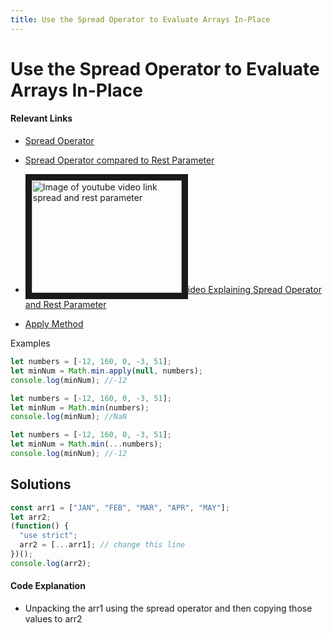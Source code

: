 ```yaml
---
title: Use the Spread Operator to Evaluate Arrays In-Place
---
```

# Use the Spread Operator to Evaluate Arrays In-Place

#### Relevant Links

* [Spread Operator](https://developer.mozilla.org/en-US/docs/Web/JavaScript/Reference/Operators/Spread_syntax "Mozilla Developer Network")

* [Spread Operator compared to Rest Parameter](https://stackoverflow.com/questions/33898512/spread-operator-vs-rest-parameter-in-es2015-es6 "Stack Overflow")

* <a href="http://www.youtube.com/watch?feature=player_embedded&v=iLx4ma8ZqvQ
" target="_blank"><img src="http://img.youtube.com/vi/iLx4ma8ZqvQ/0.jpg" 
alt="Image of youtube video link spread and rest parameter " width="240" height="180" border="10" />ideo Explaining Spread Operator and Rest Parameter</a>

* [Apply Method](https://developer.mozilla.org/en-US/docs/Web/JavaScript/Reference/Global_Objects/Function/apply "Mozilla Developer Network")

Examples
```javascript
let numbers = [-12, 160, 0, -3, 51];
let minNum = Math.min.apply(null, numbers);
console.log(minNum); //-12
```

```javascript
let numbers = [-12, 160, 0, -3, 51];
let minNum = Math.min(numbers);
console.log(minNum); //NaN
```

```javascript
let numbers = [-12, 160, 0, -3, 51];
let minNum = Math.min(...numbers);
console.log(minNum); //-12
```


## Solutions

```javascript
const arr1 = ["JAN", "FEB", "MAR", "APR", "MAY"];
let arr2;
(function() {
  "use strict";
  arr2 = [...arr1]; // change this line
})();
console.log(arr2);
```

#### Code Explanation
* Unpacking the arr1 using the spread operator and then copying those values to arr2